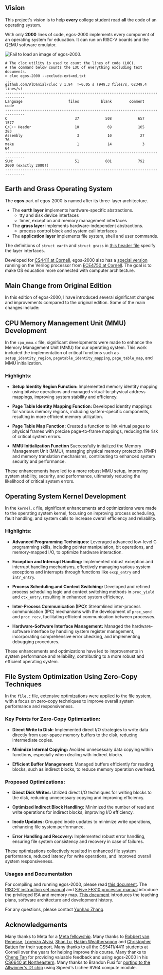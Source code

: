 ## Vision

This project's vision is to help **every** college student read **all** the code of an operating system.

With only **2000** lines of code, egos-2000 implements every component of an operating system for education. 
It can run on RISC-V boards and the QEMU software emulator.

![Fail to load an image of egos-2000.](references/screenshots/egos-2000.jpg)

```shell
# The cloc utility is used to count the lines of code (LOC).
# The command below counts the LOC of everything excluding text documents.
> cloc egos-2000 --exclude-ext=md,txt
...
github.com/AlDanial/cloc v 1.94  T=0.05 s (949.3 files/s, 62349.4 lines/s)
-------------------------------------------------------------------------------
Language                     files          blank        comment           code
-------------------------------------------------------------------------------
C                               37            508            657           1577
C/C++ Header                    10             69            105            283
Assembly                         3             10             27             76
make                             1             14              3             64
-------------------------------------------------------------------------------
SUM:                            51            601            792           2000 (exactly 2000!)
-------------------------------------------------------------------------------
```

## Earth and Grass Operating System

The **egos** part of egos-2000 is named after its three-layer architecture.

* The **earth layer** implements hardware-specific abstractions.
    * tty and disk device interfaces
    * timer, exception and memory management interfaces
* The **grass layer** implements hardware-independent abstractions.
    * process control block and system call interfaces
* The **application layer** implements file system, shell and user commands.

The definitions of `struct earth` and `struct grass` in [this header file](library/egos.h) specify the layer interfaces.

Developed for [CS4411 at Cornell](https://www.cs.cornell.edu/courses/cs4411/2022fa/schedule/),
egos-2000 also has a [special version](https://github.com/yhzhang0128/egos-2000/tree/ece4750) running on the Verilog processor from [ECE4750 at Cornell](https://github.com/cornell-ece4750).
The goal is to make OS education more connected with computer architecture.


## Main Change from Original Edition
In this edition of egos-2000, I have introduced several significant changes and improvements compared to the original edition. Some of the main changes include:

## CPU Memory Management Unit (MMU) Development

In the `cpu_mmu.c` file, significant developments were made to enhance the Memory Management Unit (MMU) for our operating system. This work included the implementation of critical functions such as `setup_identity_region`, `pagetable_identity_mapping`, `page_table_map`, and MMU initialization.

### Highlights:

- **Setup Identity Region Function:** Implemented memory identity mapping using bitwise operations and managed virtual-to-physical address mappings, improving system stability and efficiency.

- **Page Table Identity Mapping Function:** Developed identity mappings for various memory regions, including system-specific components, resulting in more efficient memory utilization.

- **Page Table Map Function:** Created a function to link virtual pages to physical frames with precise page-to-frame mappings, reducing the risk of critical system errors.

- **MMU Initialization Function** Successfully initialized the Memory Management Unit (MMU), managing physical memory protection (PMP) and memory translation mechanisms, contributing to enhanced system security and performance.

These enhancements have led to a more robust MMU setup, improving system stability, security, and performance, ultimately reducing the likelihood of critical system errors.

## Operating System Kernel Development

In the `kernel.c` file, significant enhancements and optimizations were made to the operating system kernel, focusing on improving process scheduling, fault handling, and system calls to increase overall efficiency and reliability.

### Highlights:

- **Advanced Programming Techniques:** Leveraged advanced low-level C programming skills, including pointer manipulation, bit operations, and memory-mapped I/O, to optimize hardware interaction.

- **Exception and Interrupt Handling:** Implemented robust exception and interrupt handling mechanisms, effectively managing various system exceptions and interrupts through functions like `excp_entry` and `intr_entry`.

- **Process Scheduling and Context Switching:** Developed and refined process scheduling logic and context switching methods in `proc_yield` and `ctx_entry`, resulting in enhanced system efficiency.

- **Inter-Process Communication (IPC):** Streamlined inter-process communication (IPC) mechanisms with the development of `proc_send` and `proc_recv`, facilitating efficient communication between processes.

- **Hardware-Software Interface Management:** Managed the hardware-software interface by handling system register management, incorporating comprehensive error checking, and implementing debugging procedures.

These enhancements and optimizations have led to improvements in system performance and reliability, contributing to a more robust and efficient operating system.

## File System Optimization Using Zero-Copy Techniques

In the `file.c` file, extensive optimizations were applied to the file system, with a focus on zero-copy techniques to improve overall system performance and responsiveness.

### Key Points for Zero-Copy Optimization:

- **Direct Write to Disk:** Implemented direct I/O strategies to write data directly from user-space memory buffers to the disk, reducing intermediate copies.

- **Minimize Internal Copying:** Avoided unnecessary data copying within functions, especially when dealing with indirect blocks.

- **Efficient Buffer Management:** Managed buffers efficiently for reading blocks, such as indirect blocks, to reduce memory operation overhead.

### Proposed Optimizations:

- **Direct Disk Writes:** Utilized direct I/O techniques for writing blocks to the disk, reducing unnecessary copying and improving efficiency.

- **Optimized Indirect Block Handling:** Minimized the number of read and write operations for indirect blocks, improving I/O efficiency.

- **Inode Updates:** Grouped inode updates to minimize write operations, enhancing file system performance.

- **Error Handling and Recovery:** Implemented robust error handling, ensuring file system consistency and recovery in case of failures.

These optimizations collectively resulted in enhanced file system performance, reduced latency for write operations, and improved overall system responsiveness.




### Usages and Documentation

For compiling and running egos-2000, please read [this document](references/USAGES.md).
The [RISC-V instruction set manual](references/riscv-privileged-v1.10.pdf) and [SiFive FE310 processor manual](references/sifive-fe310-v19p04.pdf) introduce the privileged ISA and memory map.
[This document](references/README.md) introduces the teaching plans, software architecture and development history.

For any questions, please contact [Yunhao Zhang](https://dolobyte.net/).

## Acknowledgements

Many thanks to Meta for a [Meta fellowship](https://research.facebook.com/fellows/zhang-yunhao/).
Many thanks to [Robbert van Renesse](https://www.cs.cornell.edu/home/rvr/), [Lorenzo Alvisi](https://www.cs.cornell.edu/lorenzo/), [Shan Lu](https://people.cs.uchicago.edu/~shanlu/), [Hakim Weatherspoon](https://www.cs.cornell.edu/~hweather/) and [Christopher Batten](https://www.csl.cornell.edu/~cbatten/) for their support.
Many thanks to all the CS5411/4411 students at Cornell over the years for helping improve this course.
Many thanks to [Cheng Tan](https://naizhengtan.github.io/) for providing valuable feedback and using egos-2000 in his [CS6640 at Northeastern](https://naizhengtan.github.io/23fall/).
Many thanks to Brandon Fusi for [porting to the Allwinner's D1 chip](https://github.com/cheofusi/egos-2000-d1) using Sipeed's Lichee RV64 compute module.
